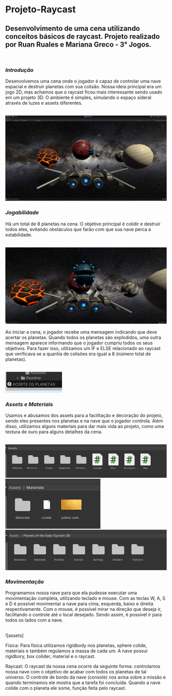 # Projeto-Raycast
## Desenvolvimento de uma cena utilizando conceitos básicos de raycast. Projeto realizado por Ruan Ruales e Mariana Greco - 3° Jogos.
<br>

### *Introdução*
Desenvolvemos uma cena onde o jogador é capaz de controlar uma nave espacial e destruir planetas com sua colisão. Nossa ideia principal era um jogo 2D, mas achamos que o raycast ficou mais interessante sendo usado em um projeto 3D. O ambiente é simples, simulando o espaço sideral através de luzes e assets diferentes.
<br>
<br>

![ray1](https://github.com/grecosz/Projeto-Raycast/blob/main/Imagens/ray1.png?raw=true)


### *Jogabilidade*
Há um total de 8 planetas na cena. O objetivo principal é colidir e destruir todos eles, evitando obstáculos que farão com que sua nave perca a estabilidade.
<br>
<br>

![obstáculo](https://github.com/grecosz/Projeto-Raycast/blob/main/Imagens/obst%C3%A1culo.png?raw=true)


Ao iniciar a cena, o jogador recebe uma mensagem indicando que deve acertar os planetas. Quando todos os planetas são explodidos, uma outra mensagem aparece informando que o jogador cumpriu todos os seus objetivos. Para fazer isso, utilizamos um IF e ELSE relacionado ao raycast que verificava se a quantia de colisões era igual a 8 (número total de planetas).
<br>
<br>

![msg](https://github.com/grecosz/Projeto-Raycast/blob/main/Imagens/msg.png?raw=true)


### *Assets e Materiais*
Usamos e abusamos dos assets para a facilitação e decoração do projeto, sendo eles presentes nos planetas e na nave que o jogador controla. Além disso, utilizamos alguns materiais para dar mais vida ao projeto, como uma textura de ouro para alguns detalhes da cena.
<br>
<br>

![assets](https://github.com/grecosz/Projeto-Raycast/blob/main/Imagens/assets.png?raw=true)
![materials](https://github.com/grecosz/Projeto-Raycast/blob/main/Imagens/materials.png?raw=true)
![planetas](https://github.com/grecosz/Projeto-Raycast/blob/main/Imagens/planetas.png?raw=true)


### *Movimentação*

Programamos nossa nave para que ela pudesse executar uma movimentação completa, utilizando teclado e mouse. Com as teclas W, A, S e D é possível movimentar a nave para cima, esquerda, baixo e direita respectivamente. Com o mouse, é possível mirar na direção que deseja ir, facilitando o controle até o local desejado. Sendo assim, é possível ir para todos os lados com a nave.
<br>
<br>

![assets]

Física:
Para física utilizamos rigidbody nos planetas, sphere colide, materiais e também regulamos a massa de cada um. A nave possui rigidbory, box colider, material e o raycast.

Raycast:
O raycast da nossa cena ocorre da seguinte forma: controlamos nossa nave com o objetivo de acabar com todos os planetas de tal universo. O controle de bordo da nave (console) nos avisa sobre a missão e quando terminamos ele mostra que a tarefa foi concluída. Quando a nave colide com o planeta ele some, função feita pelo raycast.

